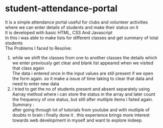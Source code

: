 # student-attendance-portal
It is a simple attendance portal useful for clubs and volunteer activities where we can enter details of students and make their status on it </br>
It is developed with basic HTML, CSS And Javascript </br>
In this i was able to make lists for different classes and get summary of total students </br>
The Problems I faced to Resolve: </br>
1) while we shift the classes from one to another classes the details which we enter previously get clear and blank list appeared when we visited that class again</br> The data i entered once in the input values  are still present if we open the form again. so it make a issue of time taking to  clear that data and need to enter new data </br>
3) I tried to get the no of students present and absent separately using Aarray method where i can store the status in the array and later count the frequency of one status, but  still after mutliple items i failed again. </br>
Summary : </br>
   after going through lot of tutorials from youtube and with mutliple of doubts in brain i finally done it .
   this experience brings more interest towards web development in myself and want to explore indeep.

